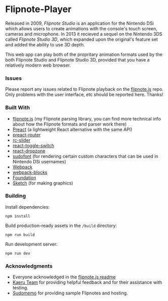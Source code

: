 # Flipnote-Player

Released in 2009, *Flipnote Studio* is an application for the Nintendo DSi which allows users to create animations with the console's touch screen, cameras and microphone. In 2013 it recieved a sequel on the Nintendo 3DS called *Flipnote Studio 3D*, which expanded upon the original's feature set and added the ability to use 3D depth.

This web app can play both of the propritary animation formats used by the both Flipnote Studio and Flipnote Studio 3D, provided that you have a relatively modern web browser.

### Issues

Please report any issues related to Flipnote playback on the [flipnote.js](https://github.com/jaames/flipnote.js) repo. Only problems with the user interface, etc should be reported here. Thanks!

### Built With

* [flipnote.js](https://github.com/jaames/flipnote.js) (my Flipnote parsing library, you can find more technical info about how the Flipnote formats and parser work there)
* [Preact](https://preactjs.com/) (a lightweight React alternative with the same API)
* [preact-router](https://github.com/developit/preact-router)
* [rc-slider](react-component.github.io/slider/)
* [react-toggle-switch](https://github.com/pgrimard/react-toggle-switch)
* [react-dropzone](https://react-dropzone.js.org/)
* [sudofont](https://github.com/Sudomemo/Sudofont) (for rendering certain custom characters that can be used in Nintendo DSi usernames)
* [Webpack](https://webpack.js.org/)
* [webpack-blocks](https://github.com/andywer/webpack-blocks)
* [Foundation](https://foundation.zurb.com/)
* [Sketch](https://sketchapp.com/) (for making graphics)

### Building

Install dependencies:

```
npm install
```
Build production-ready assets in the `/build` directory:

```
npm run build
```
Run development server:

```
npm run dev
```

### Acknowledgments

* Everyone acknowledged in the [flipnote.js readme](https://github.com/jaames/flipnote.js#Acknowledgments)
* [Kaeru Team](https://github.com/KaeruTeam) for providing helpful feedback and for their assistance with testing. 
* [Sudomemo](http://www.sudomemo.net/) for providing sample Flipnotes and hosting.
